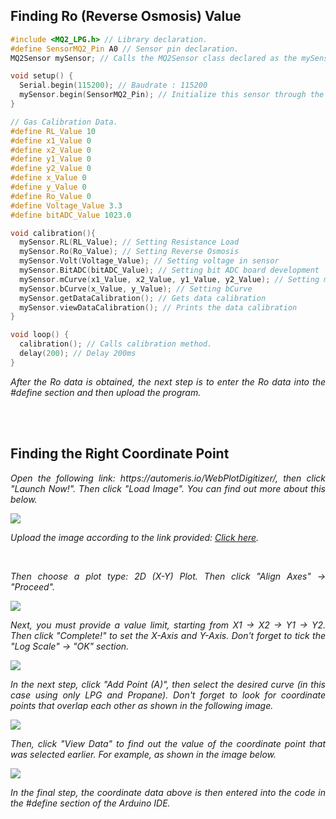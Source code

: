 ## Finding Ro (Reverse Osmosis) Value

```ino
#include <MQ2_LPG.h> // Library declaration.
#define SensorMQ2_Pin A0 // Sensor pin declaration.
MQ2Sensor mySensor; // Calls the MQ2Sensor class declared as the mySensor object.

void setup() {
  Serial.begin(115200); // Baudrate : 115200
  mySensor.begin(SensorMQ2_Pin); // Initialize this sensor through the begin method. It is accessed from the mySensor object. MQ2 Sensor Pin used: A0.
}

// Gas Calibration Data.
#define RL_Value 10
#define x1_Value 0
#define x2_Value 0
#define y1_Value 0
#define y2_Value 0
#define x_Value 0
#define y_Value 0
#define Ro_Value 0
#define Voltage_Value 3.3
#define bitADC_Value 1023.0

void calibration(){
  mySensor.RL(RL_Value); // Setting Resistance Load
  mySensor.Ro(Ro_Value); // Setting Reverse Osmosis
  mySensor.Volt(Voltage_Value); // Setting voltage in sensor
  mySensor.BitADC(bitADC_Value); // Setting bit ADC board development
  mySensor.mCurve(x1_Value, x2_Value, y1_Value, y2_Value); // Setting mCurve
  mySensor.bCurve(x_Value, y_Value); // Setting bCurve
  mySensor.getDataCalibration(); // Gets data calibration
  mySensor.viewDataCalibration(); // Prints the data calibration
}

void loop() {
  calibration(); // Calls calibration method.
  delay(200); // Delay 200ms
}
```

<p align="justify"><i>After the Ro data is obtained, the next step is to enter the Ro data into the #define section and then upload the program.</i></p>

<br/><br/>

## Finding the Right Coordinate Point

<p align="justify"><i>Open the following link: https://automeris.io/WebPlotDigitizer/, then click "Launch Now!". Then click "Load Image". You can find out more about this below.</i></p>
<img src="https://user-images.githubusercontent.com/54527592/230691437-6e734c51-a1a1-499b-ab66-c18921d6f26b.jpg"/>
<p align="justify"><i>Upload the image according to the link provided: <a href="https://github.com/devancakra/MQ2_LPG_Library/assets/54527592/ed1eb989-1353-4678-97be-7fc626425aa6">Click here</a>.</i></p><br/>
<p align="justify"><i>Then choose a plot type: 2D (X-Y) Plot. Then click "Align Axes" → "Proceed".</i></p>
<img src="https://user-images.githubusercontent.com/54527592/230691665-0cfe7167-42a9-4b24-8cde-1571c080a7e2.jpg"/><br/>
<p align="justify"><i>Next, you must provide a value limit, starting from X1 → X2 → Y1 → Y2. Then click "Complete!" to set the X-Axis and Y-Axis. Don't forget to tick the "Log Scale" → "OK" section.</i></p>
<img src="https://user-images.githubusercontent.com/54527592/230692139-07392ab0-8119-4a60-ba9e-daa5cfeb4a01.jpg"/><br/>
<p align="justify"><i>In the next step, click "Add Point (A)", then select the desired curve (in this case using only LPG and Propane). Don't forget to look for coordinate points that overlap each other as shown in the following image.</i></p>
<img src="https://user-images.githubusercontent.com/54527592/230692688-5fdb713c-d8e0-41e0-88d8-cb930f8af38b.jpg"/><br/>
<p align="justify"><i>Then, click "View Data" to find out the value of the coordinate point that was selected earlier. For example, as shown in the image below.</i></p>
<img src="https://user-images.githubusercontent.com/54527592/230692817-40d2f148-5cd2-4255-9fd3-49a02a9cd3c9.jpg"/><br/>
<p align="justify"><i>In the final step, the coordinate data above is then entered into the code in the #define section of the Arduino IDE.</i></p>
